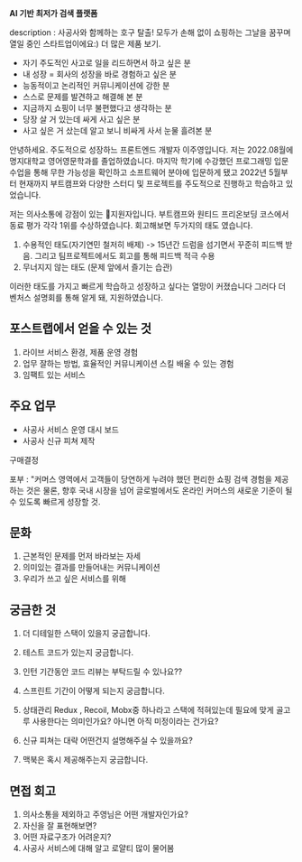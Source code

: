 **AI 기반 최저가 검색 플랫폼**

description : 사공사와 함께하는 호구 탈출! 모두가 손해 없이 쇼핑하는 그날을 꿈꾸며 열일 중인 스타트업이에요:) 더 많은 제품 보기.

-   자기 주도적인 사고로 일을 리드하면서 하고 싶은 분
-   내 성장 = 회사의 성장을 바로 경험하고 싶은 분
-   능동적이고 논리적인 커뮤니케이션에 강한 분
-   스스로 문제를 발견하고 해결해 본 분
-   지금까지 쇼핑이 너무 불편했다고 생각하는 분
-   당장 살 거 있는데 싸게 사고 싶은 분
-   사고 싶은 거 샀는데 알고 보니 비싸게 사서 눈물 흘려본 분


안녕하세요. 주도적으로 성장하느 프론트엔드 개발자 이주영입니다. 
저는 2022.08월에  명지대학교 영어영문학과를 졸업하였습니다. 마지막 학기에 수강했던 프로그래밍 입문 수업을 통해 무한 가능성을 확인하고 소프트웨어 분야에 입문하게 됐고  2022년 5월부터 현재까지 부트캠프와 다양한 스터디 및 프로젝트를 주도적으로 진행하고 학습하고 있었습니다. 

저는 의사소통에 강점이 있는 지원자입니다. 
부트캠프와 원티드 프리온보딩 코스에서 동료 평가 각각 1위를 수상하였습니다. 회고해보면 두가지의 태도 였습니다. 
1. 수용적인 태도(자기연민 철저히 배제)  -> 15년간 드럼을 섬기면서 꾸준히 피드백 받음. 그리고 팀프로젝트에서도 회고를 통해 피드백 적극 수용 
2. 무너지지 않는 태도 (문제 앞에서 즐기는 습관) 

이러한 태도를 가지고 빠르게 학습하고 성장하고 싶다는 열망이 커졌습니다 그러다  더 벤처스 설명회를 통해 알게 돼, 지원하였습니다. 

## 포스트랩에서 얻을 수 있는 것
1. 라이브 서비스 환경, 제품 운영 경험
2. 업무 잘하는 방법, 효율적인 커뮤니케이션 스킬 배울 수 있는 경험
3. 임팩트 있는 서비스


## 주요 업무
- 사공사 서비스 운영 대시 보드 
- 사공사 신규 피쳐 제작

구매결정

포부 : "커머스 영역에서 고객들이 당연하게 누려야 했던 편리한 쇼핑 검색 경험을 제공하는 것은 물론, 향후 국내 시장을 넘어 글로벌에서도 온라인 커머스의 새로운 기준이 될 수 있도록 빠르게 성장할 것.

## 문화 
1. 근본적인 문제를 먼저 바라보는 자세 
2. 의미있는 결과를 만들어내는 커뮤니케이션
3. 우리가 쓰고 싶은 서비스를 위해

## 궁금한 것 
1. 더 디테일한 스택이 있을지 궁금합니다.
2. 테스트 코드가 있는지 궁금합니다. 
3. 인턴 기간동안 코드 리뷰는 부탁드릴 수 있나요??

5. 스프린트 기간이 어떻게 되는지 궁금합니다. 
6. 상태관리 Redux , Recoil, Mobx중 하나라고 스택에 적혀있는데 필요에 맞게 골고루 사용한다는 의미인가요? 아니면 아직 미정이라는 건가요? 
7. 신규 피쳐는 대략 어떤건지 설명해주실 수 있을까요?
8. 맥북은 혹시 제공해주는지 궁금합니다. 


## 면접 회고 
1. 의사소통을 제외하고 주영님은 어떤 개발자인가요? 
2. 자신을 잘 표현해보면? 
3. 어떤 자료구조가 어려운지? 
4. 사공사 서비스에 대해 알고 로얄티 많이 물어봄


